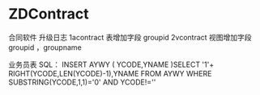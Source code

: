 # ZDContract
合同软件
升级日志
1acontract 表增加字段 groupid
2vcontract 视图增加字段 groupid ，groupname

业务员表 SQL：
INSERT AYWY ( YCODE,YNAME )SELECT '1'+ RIGHT(YCODE,LEN(YCODE)-1),YNAME FROM AYWY WHERE SUBSTRING(YCODE,1,1)='0' AND YCODE!=''
